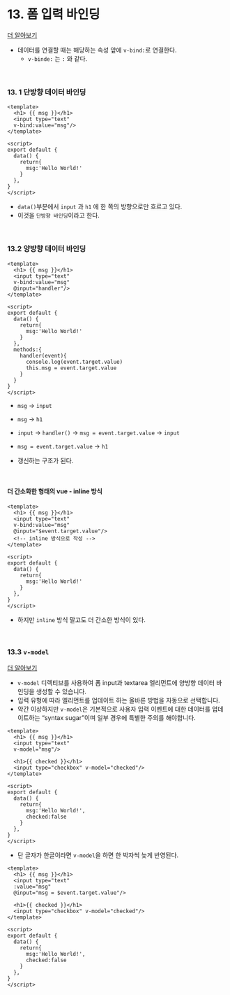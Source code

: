 # 13. 폼 입력 바인딩

[더 알아보기](https://kr.vuejs.org/v2/guide/forms.html)

- 데이터를 연결할 때는 해당하는 속성 앞에 `v-bind:`로 연결한다.
  - `v-binde:` 는 `:` 와 같다.

<br/>

### 13. 1 단방향 데이터 바인딩

```vue
<template>
  <h1> {{ msg }}</h1>
  <input type="text" 
  v-bind:value="msg"/>  
</template>

<script>
export default {
  data() {
    return{
      msg:'Hello World!'
    }
  },
}
</script>
```

- `data()`부분에서 `input` 과 `h1` 에 한 쪽의 방향으로만 흐르고 있다.
- 이것을 `단방향 바인딩`이라고 한다.

<br/>

### 13.2 양방향 데이터 바인딩

```vue
<template>
  <h1> {{ msg }}</h1>
  <input type="text" 
  v-bind:value="msg"
  @input="handler"/>  
</template>

<script>
export default {
  data() {
    return{
      msg:'Hello World!'
    }
  },
  methods:{
    handler(event){
      console.log(event.target.value)
      this.msg = event.target.value
    }
  }
}
</script>
```

- `msg`  → `input` 
- `msg` → `h1` 
- `input` → `handler()` → `msg = event.target.value` → `input`
- `msg = event.target.value` → `h1`

-  갱신하는 구조가 된다. 

<br/>

#### 더 간소화한 형태의 vue - inline 방식

```vue
<template>
  <h1> {{ msg }}</h1>
  <input type="text" 
  v-bind:value="msg"
  @input="$event.target.value"/>  
  <!-- inline 방식으로 작성 -->
</template>

<script>
export default {
  data() {
    return{
      msg:'Hello World!'
    }
  },
}
</script>
```

- 하지만 `inline` 방식 말고도 더 간소한 방식이 있다.

<br/>

### 13.3 `v-model` 

[더 알아보기](https://kr.vuejs.org/v2/guide/forms.html)

- `v-model` 디렉티브를 사용하여 폼 input과 textarea 엘리먼트에 양방향 데이터 바인딩을 생성할 수 있습니다. 
- 입력 유형에 따라 엘리먼트를 업데이트 하는 올바른 방법을 자동으로 선택합니다. 
- 약간 이상하지만 `v-model`은 기본적으로 사용자 입력 이벤트에 대한 데이터를 업데이트하는 “syntax sugar”이며 일부 경우에 특별한 주의를 해야합니다.

```vue
<template>
  <h1> {{ msg }}</h1>
  <input type="text" 
  v-model="msg"/>

  <h1>{{ checked }}</h1>  
  <input type="checkbox" v-model="checked"/>
</template>

<script>
export default {
  data() {
    return{
      msg:'Hello World!',
      checked:false
    }
  },
}
</script>
```

- 단 글자가 한글이라면 `v-model`을 하면 한 박자씩 늦게 반영된다.

```vue
<template>
  <h1> {{ msg }}</h1>
  <input type="text"
  :value="msg"
  @input="msg = $event.target.value"/>

  <h1>{{ checked }}</h1>  
  <input type="checkbox" v-model="checked"/>
</template>

<script>
export default {
  data() {
    return{
      msg:'Hello World!',
      checked:false
    }
  },
}
</script>
```

